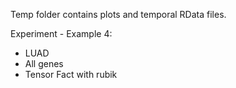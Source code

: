 Temp folder contains plots and temporal RData files.

Experiment - Example 4:
- LUAD
- All genes
- Tensor Fact with rubik
